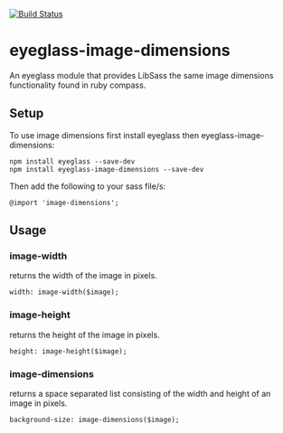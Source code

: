 [![Build Status](https://travis-ci.org/jackw/eyeglass-image-dimensions.svg?branch=develop)](https://travis-ci.org/jackw/eyeglass-image-dimensions)
# eyeglass-image-dimensions
An eyeglass module that provides LibSass the same image dimensions functionality found in ruby compass.

## Setup

To use image dimensions first install eyeglass then eyeglass-image-dimensions:


	npm install eyeglass --save-dev
	npm install eyeglass-image-dimensions --save-dev


Then add the following to your sass file/s:

```
@import 'image-dimensions';
```

## Usage

### image-width
returns the width of the image in pixels.

```
width: image-width($image);
```

### image-height
returns the height of the image in pixels.

```
height: image-height($image);
```


### image-dimensions
returns a space separated list consisting of the width and height of an image in pixels.

```
background-size: image-dimensions($image);
```
